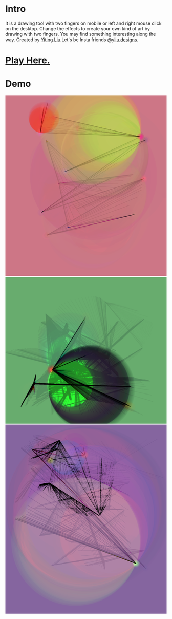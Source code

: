 # Intro
It is a drawing tool with two fingers on mobile or left and right mouse click on the desktop. Change the effects to create your own kind of art by drawing with two fingers. You may find something interesting along the way. 
Created by [Yiting Liu](https://yitingliu.com/).Let's be Insta friends [@yliu.designs](https://www.instagram.com/yliu.designs/).
# [Play Here.](http://touch2.netlify.app/)
# Demo
![assets/drawing-1.png](assets/drawing-1.png)
![assets/drawing-2.png](assets/drawing-2.png)
![assets/drawing-3.png](assets/drawing-3.png)


